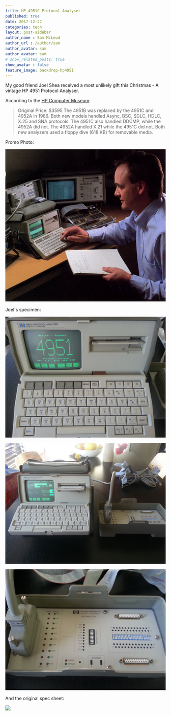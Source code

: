 ```yaml
---
title: HP 4951C Protocol Analyser
published: true
date: 2017-12-27
categories: tech
layout: post-sidebar
author_name : Sam McLeod
author_url : /author/sam
author_avatar: sam
author_avatar: sam
# show_related_posts: true
show_avatar : false
feature_image: backdrop-hp4951
---
```


My good friend Joel Shea received a most unlikely gift this Christmas - A vintage HP 4951 Protocol Analyser.

According to the [HP Computer Museum](http://www.hpmuseum.net/display_item.php?hw=1123):

> Original Price: $3595
> The 4951B was replaced by the 4951C and 4952A in 1986. Both new models handled Async, BSC, SDLC, HDLC, X.25 and SNA protocols. The 4951C also handled DDCMP, while the 4952A did not. The 4952A handled X.21 while the 4951C did not. Both new analyzers used a floppy dive (618 KB) for removable media.

Promo Photo:

![](https://github.com/sammcj/smcleod_files/blob/master/images/hp_4951/4951_1988-PromoPhoto-45.jpg?raw=true)

Joel's specimen:

![](https://github.com/sammcj/smcleod_files/blob/master/images/hp_4951/hp4951-1.jpeg?raw=true)

![](https://github.com/sammcj/smcleod_files/blob/master/images/hp_4951/hp4951-2.jpeg?raw=true)

![](https://github.com/sammcj/smcleod_files/blob/master/images/hp_4951/hp4951-3.jpeg?raw=true)

And the original spec sheet:

![](https://github.com/sammcj/smcleod_files/blob/master/images/hp_4951/4951C-spec.jpeg?raw=true)